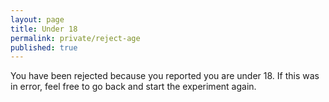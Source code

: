 ```yaml
---
layout: page
title: Under 18
permalink: private/reject-age
published: true
---
```


You have been rejected because you reported you are under 18. If this was in error, feel free to go back and start the experiment again.
